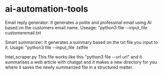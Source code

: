 # ai-automation-tools

Email reply generator:
It generates a polite and professinal email using AI based on the customers email name. 
Useage: "python3 file --input_file customeremail.txt

Smart summarizer:
It generates a summary based on the txt file you input to it.
Usage: "python3 file --input_file .txtfile

Intel_scraper.py
This file works like this "python3 file --url url" and it summarises a web article with chatgpt and it makes a new directory for you where it saves the newly summarized file in a structured matter.

